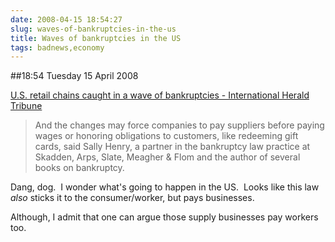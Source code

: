 ```yaml
---
date: 2008-04-15 18:54:27
slug: waves-of-bankruptcies-in-the-us
title: Waves of bankruptcies in the US
tags: badnews,economy
---
```


##18:54 Tuesday 15 April 2008

[U.S. retail chains caught in a wave of bankruptcies - International Herald Tribune](http://www.iht.com/articles/2008/04/15/business/15retail.php)


> And the changes may force companies to pay suppliers before paying wages or honoring obligations to customers, like redeeming gift cards, said Sally Henry, a partner in the bankruptcy law practice at Skadden, Arps, Slate, Meagher & Flom and the author of several books on bankruptcy.


Dang, dog.  I wonder what's going to happen in the US.  Looks like this law *also* sticks it to the consumer/worker, but pays businesses.

Although, I admit that one can argue those supply businesses pay workers too.
